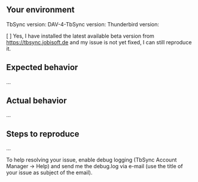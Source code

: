 ## Your environment

TbSync version:
DAV-4-TbSync version:
Thunderbird version:

[ ] Yes, I have installed the latest available beta version from 
https://tbsync.jobisoft.de
and my issue is not yet fixed, I can still reproduce it.


## Expected behavior
...

## Actual behavior
...

## Steps to reproduce
...

To help resolving your issue, enable debug logging (TbSync Account Manager -> Help) and send me the debug.log via e-mail (use the title of your issue as subject of the email).
